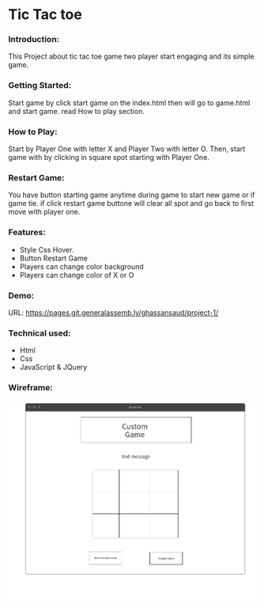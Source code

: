# Tic Tac toe


### Introduction:

This Project about tic tac toe game two player start engaging and its simple game.

### Getting Started:

Start game by click start game on the index.html then will go to game.html and start game. read How to play section.

### How to Play:

Start by Player One with letter X and Player Two with letter O.
Then, start game with by clicking in square spot starting with Player One.

### Restart Game:

You have button starting game anytime during game to start new game or if game tie. if click restart game buttone will clear all spot and go back to first move with player one.

### Features: 

- Style Css Hover.
- Button Restart Game
- Players can change color background
- Players can change color of X or O

### Demo:
URL:  https://pages.git.generalassemb.ly/ghassansaud/project-1/

### Technical used:

- Html
- Css 
- JavaScript & JQuery

### Wireframe:

![alt text](img/pic1.png)
